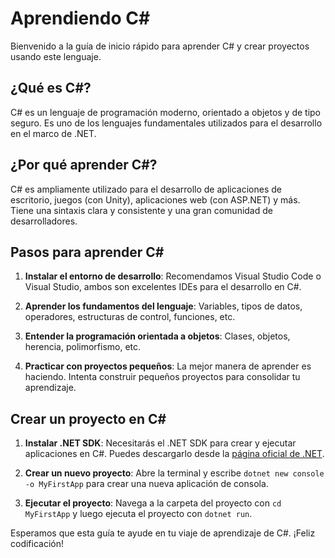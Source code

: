 # Aprendiendo C#

Bienvenido a la guía de inicio rápido para aprender C# y crear proyectos usando este lenguaje.

## ¿Qué es C#?

C# es un lenguaje de programación moderno, orientado a objetos y de tipo seguro. Es uno de los lenguajes fundamentales utilizados para el desarrollo en el marco de .NET.

## ¿Por qué aprender C#?

C# es ampliamente utilizado para el desarrollo de aplicaciones de escritorio, juegos (con Unity), aplicaciones web (con ASP.NET) y más. Tiene una sintaxis clara y consistente y una gran comunidad de desarrolladores.

## Pasos para aprender C#

1. **Instalar el entorno de desarrollo**: Recomendamos Visual Studio Code o Visual Studio, ambos son excelentes IDEs para el desarrollo en C#.

2. **Aprender los fundamentos del lenguaje**: Variables, tipos de datos, operadores, estructuras de control, funciones, etc.

3. **Entender la programación orientada a objetos**: Clases, objetos, herencia, polimorfismo, etc.

4. **Practicar con proyectos pequeños**: La mejor manera de aprender es haciendo. Intenta construir pequeños proyectos para consolidar tu aprendizaje.

## Crear un proyecto en C#

1. **Instalar .NET SDK**: Necesitarás el .NET SDK para crear y ejecutar aplicaciones en C#. Puedes descargarlo desde la [página oficial de .NET](https://dotnet.microsoft.com/download).

2. **Crear un nuevo proyecto**: Abre la terminal y escribe `dotnet new console -o MyFirstApp` para crear una nueva aplicación de consola.

3. **Ejecutar el proyecto**: Navega a la carpeta del proyecto con `cd MyFirstApp` y luego ejecuta el proyecto con `dotnet run`.

Esperamos que esta guía te ayude en tu viaje de aprendizaje de C#. ¡Feliz codificación!